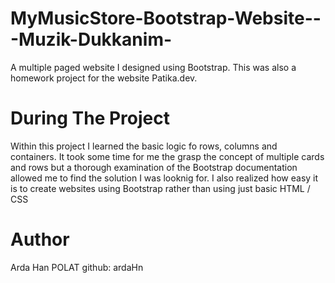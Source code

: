 # MyMusicStore-Bootstrap-Website---Muzik-Dukkanim-
A multiple paged website I designed using Bootstrap. This was also a homework project for the website Patika.dev.

# During The Project
Within this project I learned the basic logic fo rows, columns and containers. It took some time for me the grasp the concept of multiple cards and rows but a thorough examination of the Bootstrap documentation allowed me to find the solution I was looknig for. I also realized how easy it is to create websites using Bootstrap rather than using just basic HTML / CSS

# Author
Arda Han POLAT
github: ardaHn
